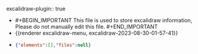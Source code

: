 excalidraw-plugin:: true

- #+BEGIN_IMPORTANT
  This file is used to store excalidraw information, Please do not manually edit this file.
  #+END_IMPORTANT
- {{renderer excalidraw-menu, excalidraw-2023-08-30-01-57-41}}
- ```json
  {"elements":[],"files":null}
  ```